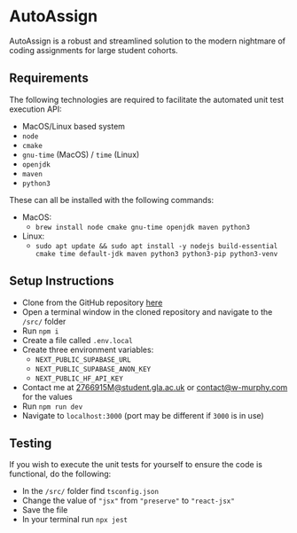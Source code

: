 # AutoAssign

AutoAssign is a robust and streamlined solution to the modern nightmare of coding assignments for large student cohorts.

## Requirements

The following technologies are required to facilitate the automated unit test execution API:
- MacOS/Linux based system
- `node`
- `cmake`
- `gnu-time` (MacOS) / `time` (Linux)
- `openjdk`
- `maven`
- `python3`

These can all be installed with the following commands:
- MacOS:
  - `brew install node cmake gnu-time openjdk maven python3`
- Linux:
  - `sudo apt update && sudo apt install -y nodejs build-essential cmake time default-jdk maven python3 python3-pip python3-venv`

## Setup Instructions

- Clone from the GitHub repository [here](https://github.com/Illogicalll/Automarker)
- Open a terminal window in the cloned repository and navigate to the `/src/` folder
- Run `npm i`
- Create a file called `.env.local`
- Create three environment variables:
  - `NEXT_PUBLIC_SUPABASE_URL`
  - `NEXT_PUBLIC_SUPABASE_ANON_KEY`
  - `NEXT_PUBLIC_HF_API_KEY`
- Contact me at [2766915M@student.gla.ac.uk](mailto:2766915M@student.gla.ac.uk) or [contact@w-murphy.com](mailto:contact@w-murphy.com) for the values
- Run `npm run dev`
- Navigate to `localhost:3000` (port may be different if `3000` is in use)

## Testing

If you wish to execute the unit tests for yourself to ensure the code is functional, do the following:
- In the `/src/` folder find `tsconfig.json`
- Change the value of `"jsx"` from `"preserve"` to `"react-jsx"`
- Save the file
- In your terminal run `npx jest`
